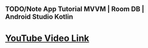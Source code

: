 ## TODO/Note App Tutorial MVVM | Room DB | Android Studio Kotlin

# [YouTube Video Link](https://youtube.com/playlist?list=PLlSuJy9SfzvFqbcWKhs-a3NtYQicyCFo8&si=qzFBbjdimUdyY2t6)


